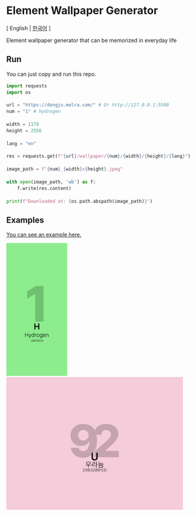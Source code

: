 # Element Wallpaper Generator
\[ English | [한국어](README_ko.md) \]

Element wallpaper generator that can be memorized in everyday life

## Run
You can just copy and run this repo.
```python
import requests
import os

url = "https://dongju.molra.com/" # Or http://127.0.0.1:5500
num = "1" # hydrogen

width = 1179
height = 2556

lang = "en"

res = requests.get(f"{url}/wallpaper/{num}/{width}/{height}/{lang}")

image_path = f"{num}_{width}x{height}.jpeg"
    
with open(image_path, 'wb') as f:
    f.write(res.content)

print(f"Downloaded at: {os.path.abspath(image_path)}")
```

## Examples
[You can see an example here.](https://github.com/v1bt/element-wallpaper/tree/main/examples)

<img src="https://github.com/v1bt/element-wallpaper/blob/main/examples/1_1179x2556.jpeg" width=auto height=350px> <img src="https://github.com/v1bt/element-wallpaper/blob/main/examples/92_2224x1668.jpeg" width=auto height=350px>